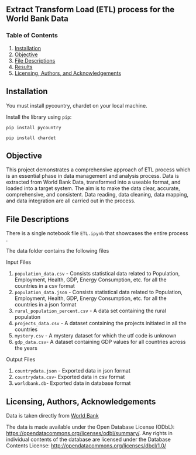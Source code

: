 ## Extract Transform Load (ETL) process for the World Bank Data

### Table of Contents 

1. [Installation](#installation)
2. [Objective](#motivation)
3. [File Descriptions](#files)
4. [Results](#results)
5. [Licensing, Authors, and Acknowledgements](#licensing)

## Installation <a name="installation"></a>

You must install pycountry, chardet on your local machine.

Install the library using `pip`:

```
pip install pycountry
```
```
pip install chardet
```

## Objective<a name="motivation"></a>

This project demonstrates a comprehensive approach of ETL process which is an 
essential phase in data management and analysis process. Data is extracted from World Bank Data, transformed into a useable format, and loaded into a target system. The aim is to make the data clear, accurate, comprehensive, and consistent. Data reading, data cleaning, data mapping, and data integration are all carried out in the process. 

## File Descriptions <a name="files"></a>

There is a single notebook file `ETL.ipynb` that showcases the entire process . 

The data folder contains the following files 

Input Files 

1) `population_data.csv` - Consists statistical data related to Population, Employment, Health, GDP, Energy Consumption, etc. for all the countries in a csv format
2) `population_data.json` - Consists statistical data related to Population, Employment, Health, GDP, Energy Consumption, etc. for all the countries in a json format
3) `rural_population_percent.csv` - A data set containing the rural population
4) `projects_data.csv` - A dataset containing the projects initiated in all the countries
5) `mystery.csv` - A mystery dataset for which the utf code is unknown
6) `gdp_data.csv`- A dataset containing GDP values for all countries across the years

Output Files

1) `countrydata.json` - Exported data in json format
2) `countrydata.csv`- Exported data in csv format
3) `worldbank.db`- Exported data in database format



## Licensing, Authors, Acknowledgements<a name="licensing"></a>

Data is taken directly from [World Bank](https://data.worldbank.org)

The data is made available under the Open Database License (ODbL): https://opendatacommons.org/licenses/odbl/summary/. Any rights in individual contents of the database are licensed under the Database Contents License: http://opendatacommons.org/licenses/dbcl/1.0/
